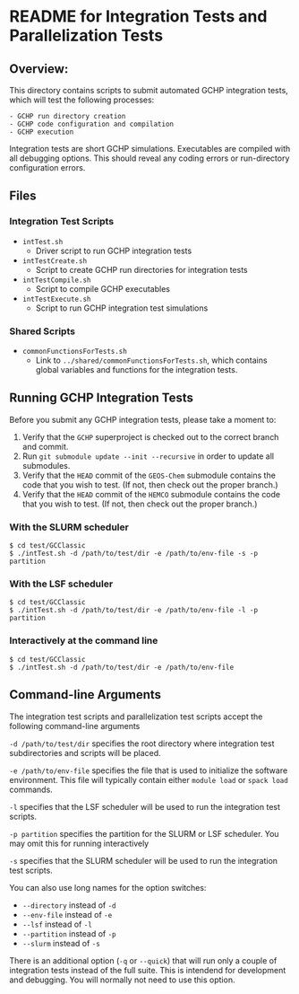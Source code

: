# README for Integration Tests and Parallelization Tests

## Overview:

This directory contains scripts to submit automated GCHP integration tests, which will test the following processes:

    - GCHP run directory creation
    - GCHP code configuration and compilation
    - GCHP execution

Integration tests are short GCHP simulations.  Executables are compiled with all debugging options.  This should reveal any coding errors or run-directory configuration errors.

## Files

### Integration Test Scripts

- `intTest.sh`
  - Driver script to run GCHP integration tests
- `intTestCreate.sh`
  - Script to create GCHP run directories for integration tests
- `intTestCompile.sh`
  - Script to compile GCHP executables
- `intTestExecute.sh`
   - Script to run GCHP integration test simulations

### Shared Scripts

- `commonFunctionsForTests.sh`
  - Link to `../shared/commonFunctionsForTests.sh`, which contains global variables and functions for the integration tests.

## Running GCHP Integration Tests

Before you submit any GCHP integration tests, please take a moment to:

1. Verify that the `GCHP` superproject is checked out to the correct branch and commit.
2. Run `git submodule update --init --recursive` in order to update all submodules.
3. Verify that the `HEAD` commit of the `GEOS-Chem` submodule contains the code that you wish to test. (If not, then check out the proper branch.)
4. Verify that the `HEAD` commit of the `HEMCO` submodule contains the code that you wish to test. (If not, then check out the proper branch.)

### With the SLURM scheduler

```console
$ cd test/GCClassic
$ ./intTest.sh -d /path/to/test/dir -e /path/to/env-file -s -p partition
```

### With the LSF scheduler

```console
$ cd test/GCClassic
$ ./intTest.sh -d /path/to/test/dir -e /path/to/env-file -l -p partition
```

### Interactively at the command line

```console
$ cd test/GCClassic
$ ./intTest.sh -d /path/to/test/dir -e /path/to/env-file
```

## Command-line Arguments

The integration test scripts and parallelization test scripts accept the following command-line arguments

`-d /path/to/test/dir` specifies the root directory where integration test subdirectories and scripts will be placed.

`-e /path/to/env-file` specifies the file that is used to initialize the software environment.  This file will typically contain either `module load` or `spack load` commands.

`-l` specifies that the LSF scheduler will be used to run the integration test scripts.

`-p partition` specifies the partition for the SLURM or LSF scheduler.  You may omit this for running interactively

`-s` specifies that the SLURM scheduler will be used to run the integration test scripts.

You can also use long names for the option switches:
- `--directory` instead of `-d`
- `--env-file` instead of `-e`
- `--lsf` instead of `-l`
- `--partition` instead of `-p`
- `--slurm` instead of `-s`

There is an additional option (`-q` or `--quick`) that will run only a couple of integration tests instead of the full suite.  This is intendend for development and debugging.  You will normally not need to use this option.

